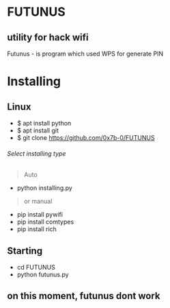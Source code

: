 # FUTUNUS
## utility for hack wifi
Futunus - is program which used WPS for generate PIN
# Installing
## Linux
- $ apt install python
- $ apt install git
- $ git clone https://github.com/0x7b-0/FUTUNUS
###### Select installing type
> Auto
- python installing.py
> or manual
- pip install pywifi
- pip install comtypes
- pip install rich

## Starting
- cd FUTUNUS
- python futunus.py

## on this moment, futunus dont work
